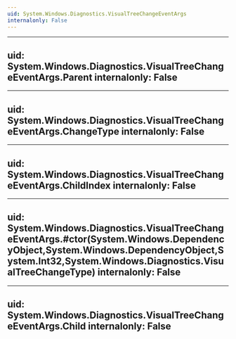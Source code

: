 ```yaml
---
uid: System.Windows.Diagnostics.VisualTreeChangeEventArgs
internalonly: False
---
```


---
uid: System.Windows.Diagnostics.VisualTreeChangeEventArgs.Parent
internalonly: False
---

---
uid: System.Windows.Diagnostics.VisualTreeChangeEventArgs.ChangeType
internalonly: False
---

---
uid: System.Windows.Diagnostics.VisualTreeChangeEventArgs.ChildIndex
internalonly: False
---

---
uid: System.Windows.Diagnostics.VisualTreeChangeEventArgs.#ctor(System.Windows.DependencyObject,System.Windows.DependencyObject,System.Int32,System.Windows.Diagnostics.VisualTreeChangeType)
internalonly: False
---

---
uid: System.Windows.Diagnostics.VisualTreeChangeEventArgs.Child
internalonly: False
---
